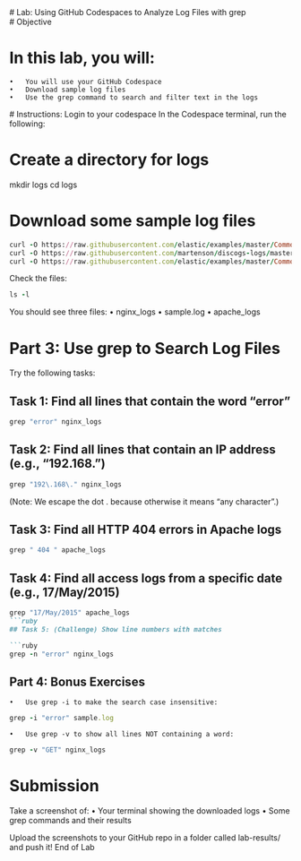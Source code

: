 <detail> 

<summary> # Lab: Using GitHub Codespaces to Analyze Log Files with grep</summary>
# Objective

# In this lab, you will:
	•	You will use your GitHub Codespace 
	•	Download sample log files
	•	Use the grep command to search and filter text in the logs
</detail>
# Instructions:
Login to your codespace
In the Codespace terminal, run the following:

# Create a directory for logs
mkdir logs
cd logs

# Download some sample log files
```ruby
curl -O https://raw.githubusercontent.com/elastic/examples/master/Common%20Data%20Formats/nginx_logs/nginx_logs
curl -O https://raw.githubusercontent.com/martenson/discogs-logs/master/sample.log
curl -O https://raw.githubusercontent.com/elastic/examples/master/Common%20Data%20Formats/apache_logs/apache_logs
```
Check the files:
```ruby
ls -l
```
You should see three files:
	•	nginx_logs
	•	sample.log
	•	apache_logs
# Part 3: Use grep to Search Log Files

Try the following tasks:

## Task 1: Find all lines that contain the word “error”
```ruby
grep "error" nginx_logs
```
## Task 2: Find all lines that contain an IP address (e.g., “192.168.”)
```ruby
grep "192\.168\." nginx_logs
```
(Note: We escape the dot . because otherwise it means “any character”.)

## Task 3: Find all HTTP 404 errors in Apache logs
```ruby
grep " 404 " apache_logs
```
## Task 4: Find all access logs from a specific date (e.g., 17/May/2015)
```ruby
grep "17/May/2015" apache_logs
```ruby
## Task 5: (Challenge) Show line numbers with matches

```ruby
grep -n "error" nginx_logs
```
## Part 4: Bonus Exercises
	•	Use grep -i to make the search case insensitive:

```ruby
grep -i "error" sample.log
````
	•	Use grep -v to show all lines NOT containing a word:

```ruby
grep -v "GET" nginx_logs
```
# Submission
Take a screenshot of:
	•	Your terminal showing the downloaded logs
	•	Some grep commands and their results

Upload the screenshots to your GitHub repo in a folder called lab-results/ and push it!
End of Lab

